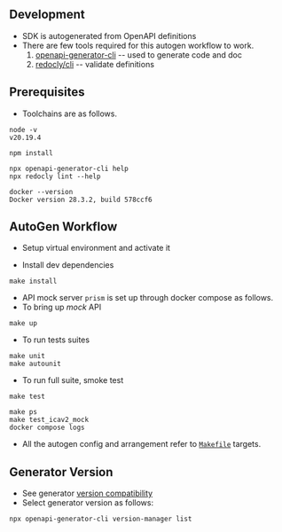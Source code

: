 ## Development

- SDK is autogenerated from OpenAPI definitions
- There are few tools required for this autogen workflow to work.
    1. [openapi-generator-cli](https://github.com/OpenAPITools/openapi-generator-cli) -- used to generate code and doc
    2. [redocly/cli](https://github.com/Redocly/redocly-cli) -- validate definitions

## Prerequisites

- Toolchains are as follows.

```
node -v
v20.19.4

npm install

npx openapi-generator-cli help
npx redocly lint --help

docker --version
Docker version 28.3.2, build 578ccf6
```

## AutoGen Workflow

- Setup virtual environment and activate it

- Install dev dependencies
```commandline
make install
```

- API mock server `prism` is set up through docker compose as follows.
- To bring up _mock_ API
```commandline
make up
```

- To run tests suites
```commandline
make unit
make autounit
```

- To run full suite, smoke test
```commandline
make test
```

```
make ps
make test_icav2_mock
docker compose logs
```
- All the autogen config and arrangement refer to [`Makefile`](https://github.com/umccr/libica/blob/main/Makefile) targets.

## Generator Version

- See generator [version compatibility](https://github.com/OpenAPITools/openapi-generator#11---compatibility)
- Select generator version as follows:

```
npx openapi-generator-cli version-manager list
```
